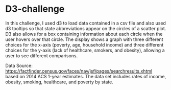 # D3-challenge

In this challenge, I used d3 to load data contained in a csv file and also used d3 tooltips so that state abbreviations appear
on the circles of a scatter plot. D3 also allows for a box containing information about each circle when the user hovers over that circle. The display shows a graph with three different choices for the x-axis (poverty, age, household income) and three different choices for the y-axis (lack of healthcare, smokers, and obesity), allowing a user to see different comparisons. 


Data Source: https://factfinder.census.gov/faces/nav/jsf/pages/searchresults.xhtml based on 2014 ACS 1-year estimates. The data set includes rates of income, obesity, smoking, healthcare, and poverty by state.


